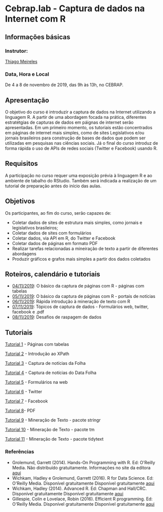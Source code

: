 #  Cebrap.lab - Captura de dados na Internet com R

## Informações básicas

### Instrutor: 
	
[Thiago Meireles](http://www.thiagomeireles.com)

### Data, Hora e Local

De 4 a 8 de novembro de 2019, das 9h às 13h, no CEBRAP.

## Apresentação
O objetivo do curso é introduzir a captura de dados na Internet utilizando a linguagem R. A partir de uma abordagem focada na prática, diferentes estratétgias de capturas de dados em páignas de internet serão apresentadas. Em um primeiro momento, os tutoriais estão concentrados em páginas de internet mais simples, como de sites Legislativos e/ou jornais brasileiros para construção de bases de dados que podem ser utilizadas em pesquisas nas ciências sociais. Já o final do curso introduz de forma rápida o uso de APIs de redes sociais (Twitter e Facebook) usando R.

## Requisitos
A participação no curso requer uma exposição prévia à linguagem R e ao ambiente de tabalho do RStudio. Também será indicada a realização de um tutorial de preparação antes do início das aulas.

## Objetivos

Os participantes, ao fim do curso, serão capazes de:
- Coletar dados de sites de estrutura mais simples, como jornais e legislativos brasileiros;
- Coletar dados de sites com formulários
- Coletar dados, via API em R, do Twitter e Facebook
- Coletar dados de páginas em formato PDF
- Realizar tarefas relacionadas a mineiração de texto a partir de diferentes abordagens
- Produzir gráficos e grafos mais simples a partir dos dados coletados

## Roteiros, calendário e tutoriais

- [04/11/2019](https://github.com/thiagomeireles/cebraplab_captura_R/blob/master/roteiros/20191104.md): O básico da captura de páginas com R - páginas com tabelas 
- [05/11/2019](https://github.com/thiagomeireles/cebraplab_captura_R/blob/master/roteiros/20191105.md): O básico da captura de páginas com R - portais de notícias
- [06/11/2019](https://github.com/thiagomeireles/cebraplab_captura_R/blob/master/roteiros/20191106.md): Rápida introdução à mineração de texto com R
- [07/11/2019](https://github.com/thiagomeireles/cebraplab_captura_R/blob/master/roteiros/20191107.md): Tópicos de captura de dados - Formulários web, twitter, facebook e .pdf
- [08/11/2019](https://github.com/thiagomeireles/cebraplab_captura_R/blob/master/roteiros/20191108.md): Desafios de raspagem de dados

## Tutoriais

[Tutorial 1](https://github.com/thiagomeireles/cebraplab_captura_R/blob/master/tutorials/webscraping_cebrap_01.Rmd) - Páginas com tabelas

[Tutorial 2](https://github.com/thiagomeireles/cebraplab_captura_R/blob/master/tutorials/webscraping_cebrap_02.Rmd) - Introdução ao XPath

[Tutorial 3](https://github.com/thiagomeireles/cebraplab_captura_R/blob/master/tutorials/webscraping_cebrap_03.Rmd) - Captura de notícias da Folha

[Tutorial 4](https://github.com/thiagomeireles/cebraplab_captura_R/blob/master/tutorials/webscraping_cebrap_04.Rmd) - Captura de notícias do Data Folha

[Tutorial 5](https://github.com/thiagomeireles/cebraplab_captura_R/blob/master/tutorials/webscraping_cebrap_05.Rmd) - Formulários na web

[Tutorial 6](https://github.com/thiagomeireles/cebraplab_captura_R/blob/master/tutorials/webscraping_cebrap_06.Rmd) - Twitter

[Tutorial 7](https://github.com/thiagomeireles/cebraplab_captura_R/blob/master/tutorials/webscraping_cebrap_07.Rmd) - Facebook

[Tutorial 8](https://github.com/thiagomeireles/cebraplab_captura_R/blob/master/tutorials/webscraping_cebrap_08.Rmd)- PDF

[Tutorial 9](https://github.com/thiagomeireles/cebraplab_captura_R/blob/master/tutorials/webscraping_cebrap_09.Rmd) - Mineração de Texto - pacote stringr

[Tutorial 10](https://github.com/thiagomeireles/cebraplab_captura_R/blob/master/tutorials/webscraping_cebrap_10.Rmd) - Mineração de Texto - pacote tm

[Tutorial 11](https://github.com/thiagomeireles/cebraplab_captura_R/blob/master/tutorials/webscraping_cebrap_11.Rmd) - Mineração de Texto - pacote tidytext

### Referências

- Grolemund, Garrett (2014). Hands-On Programming with R. Ed: O'Reilly Media. Não distribuído gratuitamente. Informações no site da editora [aqui](http://shop.oreilly.com/product/0636920028574.do)
- Wichkam, Hadley e Grolemund, Garrett (2016). R for Data Science. Ed: O'Reilly Media. Disponível gratuitamente Disponível gratuitamente [aqui](http://r4ds.had.co.nz/data-visualisation.html)
- Wichkam, Hadley (2014). Advanced R. Ed: Chapman and Hall/CRC. Disponível gratuitamente Disponível gratuitamente [aqui](http://adv-r.had.co.nz/)
- Gillespie, Colin e Lovelace, Robin (2016). Efficient R programming. Ed: O'Reilly Media. Disponível gratuitamente Disponível gratuitamente [aqui](https://csgillespie.github.io/efficientR/)

